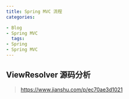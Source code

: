 ```yaml
---
title: Spring MVC 流程
categories:

- Blog
- Spring MVC
  tags:
- Spring
- Spring MVC
---
```


## ViewResolver 源码分析

> https://www.jianshu.com/p/ec70ae3d1021